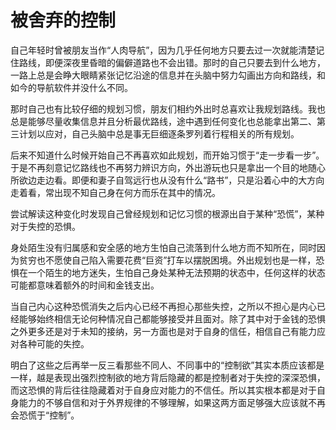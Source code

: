 # 被舍弃的控制


自己年轻时曾被朋友当作“人肉导航”，因为几乎任何地方只要去过一次就能清楚记住路线，即便深夜里昏暗的偏僻道路也不会出错。那时的自己只要去到什么地方，一路上总是会睁大眼睛紧张记忆沿途的信息并在头脑中努力勾画出方向和路线，和如今的导航软件并没什么不同。

那时自己也有比较仔细的规划习惯，朋友们相约外出时总喜欢让我规划路线。我也总是能够尽量收集信息并且分析最优路线，途中遇到任何变化也总能拿出第二、第三计划以应对，自己头脑中总是事无巨细逐条罗列着行程相关的所有规划。

后来不知道什么时候开始自己不再喜欢如此规划，而开始习惯于“走一步看一步”。于是不再刻意记忆路线也不再努力辨识方向，外出游玩也只是拿出一个目的地随心所欲边走边看。即便和妻子自驾远行也从没有什么“路书”，只是沿着心中的大方向走着看，常出现不知自己身在何方而乐在其中的情况。

尝试解读这种变化时发现自己曾经规划和记忆习惯的根源出自于某种“恐慌”，某种对于失控的恐惧。

身处陌生没有归属感和安全感的地方生怕自己流落到什么地方而不知所在，同时因为贫穷也不愿使自己陷入需要花费“巨资”打车以摆脱困境。外出规划也是一样，恐惧在一个陌生的地方迷失，生怕自己身处某种无法预期的状态中，任何这样的状态可能都意味着额外的时间和金钱支出。

当自己内心这种恐慌消失之后内心已经不再担心那些失控，之所以不担心是内心已经能够始终相信无论何种情况自己都能够接受并且面对。除了其中对于金钱的恐惧之外更多还是对于未知的接纳，另一方面也是对于自身的信任，相信自己有能力应对各种可能的失控。

明白了这些之后再举一反三看那些不同人、不同事中的“控制欲”其实本质应该都是一样，越是表现出强烈控制欲的地方背后隐藏的都是控制者对于失控的深深恐惧，而这恐惧的背后往往隐藏着对于自身应对能力的不信任。所以其实根本都是对于自身能力的不够自信和对于外界规律的不够理解，如果这两方面足够强大应该就不再会恐慌于“控制”。
